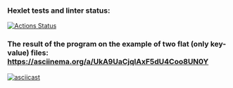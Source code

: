 ### Hexlet tests and linter status:
[![Actions Status](https://github.com/aleksandrbagrov/backend-project-lvl2/workflows/hexlet-check/badge.svg)](https://github.com/aleksandrbagrov/backend-project-lvl2/actions)

### The result of the program on the example of two flat (only key-value) files: https://asciinema.org/a/UkA9UaCjqlAxF5dU4Coo8UN0Y
[![asciicast](https://asciinema.org/a/UkA9UaCjqlAxF5dU4Coo8UN0Y.svg)](https://asciinema.org/a/UkA9UaCjqlAxF5dU4Coo8UN0Y)
